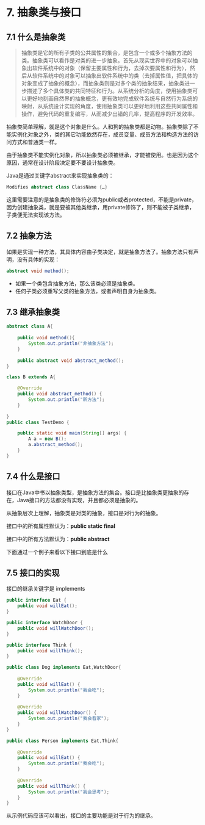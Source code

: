 # 7. 抽象类与接口

## 7.1 什么是抽象类

> 抽象类是它的所有子类的公共属性的集合，是包含一个或多个抽象方法的类。抽象类可以看作是对类的进一步抽象。首先从现实世界中的对象可以抽象出软件系统中的对象（保留主要属性和行为，去掉次要属性和行为），然后从软件系统中的对象可以抽象出软件系统中的类（去掉属性值，把具体的对象变成了抽象的概念），而抽象类则是对多个类的抽象结果，抽象类进一步描述了多个具体类的共同特征和行为。从系统分析的角度，使用抽象类可以更好地刻画自然界的抽象概念，更有效地完成软件系统与自然行为系统的映射，从系统设计实现的角度，使用抽象类可以更好地利用这些共同属性和操作，避免代码的重复编写，从而减少出错的几率，提高程序的开发效率。



抽象类简单理解，就是这个对象是什么。人和狗的抽象类都是动物。抽象类除了不能实例化对象之外，类的其它功能依然存在，成员变量、成员方法和构造方法的访问方式和普通类一样。

由于抽象类不能实例化对象，所以抽象类必须被继承，才能被使用。也是因为这个原因，通常在设计阶段决定要不要设计抽象类。



Java是通过关键字abstract来实现抽象类的：

```java
Modifies abstract class ClassName {…}
```

这里需要注意的是抽象类的修饰符必须为public或者protected，不能是private，因为创建抽象类，就是要被其他类继承，用private修饰了，则不能被子类继承，子类便无法实现该方法。

## 7.2 抽象方法

如果是实现一种方法，其具体内容由子类决定，就是抽象方法了。抽象方法只有声明，没有具体的实现：

```java
abstract void method();
```

- 如果一个类包含抽象方法，那么该类必须是抽象类。
- 任何子类必须重写父类的抽象方法，或者声明自身为抽象类。



## 7.3 继承抽象类

```java
abstract class A{
	
	public void method(){
		System.out.println("非抽象方法");
	}
	
	public abstract void abstract_method();
}

class B extends A{

	@Override
	public void abstract_method() {
		System.out.println("新方法");
	}
	
}
public class TestDemo {

	public static void main(String[] args) {
		A a = new B();
		a.abstract_method();
	}
}
```



## 7.4 什么是接口

接口在Java中书以抽象类型，是抽象方法的集合。接口是比抽象类更抽象的存在，Java接口的方法都没有实现，并且都必须是抽象的。

从抽象层次上理解，抽象类是对类的抽象，接口是对行为的抽象。

接口中的所有属性默认为：**public static final** 

接口中的所有方法默认为：**public abstract** 



下面通过一个例子来看以下接口到底是什么

## 7.5 接口的实现

接口的继承关键字是 implements 



```java
public interface Eat {
	public void willEat();
}

public interface WatchDoor {
	public void willWatchDoor();
}

public interface Think {
	public void willThink();
}

public class Dog implements Eat,WatchDoor{
 
	@Override
	public void willEat() {
		System.out.println("我会吃");
	}
 
	@Override
	public void willWatchDoor() {
		System.out.println("我会看家");
	}
}

public class Person implements Eat,Think{
 
	@Override
	public void willEat() {
		System.out.println("我会吃");
	}
 
	@Override
	public void willThink() {
		System.out.println("我会思考");
	}
}


```

从示例代码应该可以看出，接口的主要功能是对于行为的继承。



